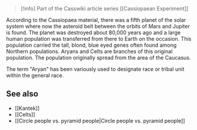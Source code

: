 
> [!info] Part of the Casswiki article series [[Cassiopaean Experiment]]

According to the Cassiopaea material, there was a fifth planet of the solar system where now the asteroid belt between the orbits of Mars and Jupiter is found. The planet was destroyed about 80,000 years ago and a large human population was transferred from there to Earth on the occasion. This population carried the tall, blond, blue eyed genes often found among Northern populations. Aryans and Celts are branches of this original population. The population originally spread from the area of the Caucasus.

The term "Aryan" has been variously used to designate race or tribal unit within the general race.

See also
--------

*   [[Kantek]]
*   [[Celts]]
*   [[Circle people vs. pyramid people|Circle people vs. pyramid people‎]]
